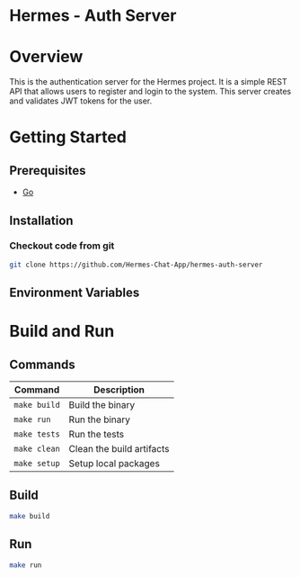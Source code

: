 <h1>Hermes - Auth Server</h1>

# Overview

This is the authentication server for the Hermes project. It is a simple REST API that allows users to register and login to the system. 
This server creates and validates JWT tokens for the user.

# Getting Started

## Prerequisites

- [Go](https://golang.org/dl/)

## Installation

### Checkout code from git

```bash
git clone https://github.com/Hermes-Chat-App/hermes-auth-server
```

## Environment Variables

# Build and Run

## Commands

| Command      | Description               |
| ------------ | ------------------------- |
| `make build` | Build the binary          |
| `make run`   | Run the binary            |
| `make tests` | Run the tests             |
| `make clean` | Clean the build artifacts |
| `make setup` | Setup local packages      |

## Build

```bash
make build
```

## Run

```bash
make run
```